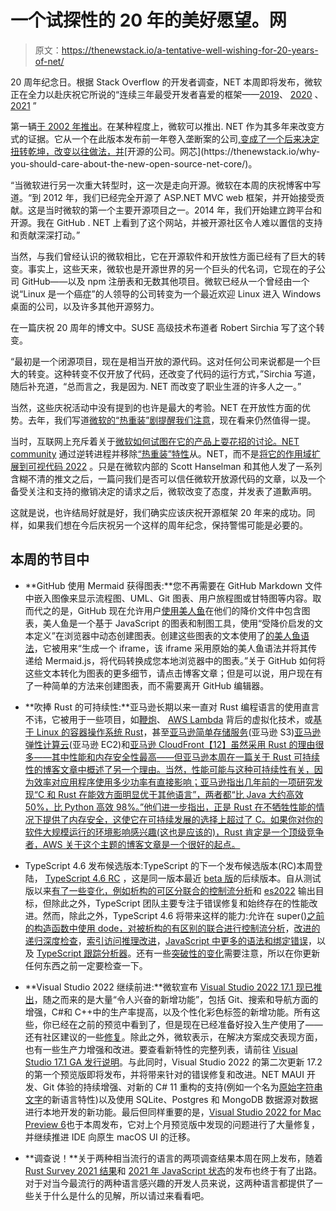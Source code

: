 # 一个试探性的 20 年的美好愿望。网

> 原文：<https://thenewstack.io/a-tentative-well-wishing-for-20-years-of-net/>

20 周年纪念日。根据 Stack Overflow 的开发者调查，NET 本周即将发布，微软正在全力以赴庆祝它所说的“连续三年最受开发者喜爱的框架——[2019](https://insights.stackoverflow.com/survey/2019#technology-_-most-loved-dreaded-and-wanted-other-frameworks-libraries-and-tools)、 [2020](https://insights.stackoverflow.com/survey/2020#technology-most-loved-dreaded-and-wanted-other-frameworks-libraries-and-tools) 、 [2021](https://insights.stackoverflow.com/survey/2021#section-most-loved-dreaded-and-wanted-other-frameworks-and-libraries) ”

第一辆[于 2002 年推出](http://web.archive.org/web/20020205134906/http:/msdn.microsoft.com/vstudio/launch/default.asp)。在某种程度上，微软可以推出. NET 作为其多年来改变方式的证据。它从一个在此版本发布前一年卷入垄断案的公司[,变成了一个后来决定扭转乾坤，改变以往做法，并](https://en.wikipedia.org/wiki/United_States_v._Microsoft_Corp.)[开源的公司。网芯](https://thenewstack.io/why-you-should-care-about-the-new-open-source-net-core/)。

“当微软进行另一次重大转型时，这一次是走向开源。微软在本周的庆祝博客中写道。“到 2012 年，我们已经完全开源了 ASP.NET MVC web 框架，并开始接受贡献。这是当时微软的第一个主要开源项目之一。2014 年，我们开始建立跨平台和开源。我在 GitHub . NET 上看到了这个网站，并被开源社区令人难以置信的支持和贡献深深打动。”

当然，与我们曾经认识的微软相比，它在开源软件和开放性方面已经有了巨大的转变。事实上，这些天来，微软也是开源世界的另一个巨头的代名词，它现在的子公司 GitHub——以及 npm 注册表和无数其他项目。微软已经从一个曾经由一个说“Linux 是一个癌症”的人领导的公司转变为一个最近欢迎 Linux 进入 Windows 桌面的公司，以及许多其他开源努力。

在一篇庆祝 20 周年的博文中。SUSE 高级技术布道者 Robert Sirchia 写了这个转变。

“最初是一个闭源项目，现在是相当开放的源代码。这对任何公司来说都是一个巨大的转变。这种转变不仅开放了代码，还改变了代码的运行方式，”Sirchia 写道，随后补充道，“总而言之，我是因为. NET 而改变了职业生涯的许多人之一。”

当然，这些庆祝活动中没有提到的也许是最大的考验。NET 在开放性方面的优势。去年，我们写道[微软的“热重装”剧提醒我们注意](https://thenewstack.io/microsofts-hot-reload-drama-is-a-reminder-to-pay-attention/)，现在看来仍然值得一提。

当时，互联网上充斥着关于[微软如何试图在它的产品上耍花招的讨论。NET community](https://www.theverge.com/2021/10/22/22740701/microsoft-dotnet-hot-reload-removal-decision-open-source) 通过逆转进程并移除[“热重装”特性](https://devblogs.microsoft.com/dotnet/introducing-net-hot-reload/)从。NET，而不是[将它的作用域扩展到可视代码 2022](https://github.com/dotnet/sdk/pull/22217) 。只是在微软内部的 Scott Hanselman 和其他人发了一系列含糊不清的推文之后，一篇问我们是否可以信任微软开放源代码的文章，以及一个备受关注和支持的撤销决定的请求之后，微软改变了态度，并发表了道歉声明。

这就是说，也许结局好就是好，我们确实应该庆祝开源框架 20 年来的成功。同样，如果我们想在今后庆祝另一个这样的周年纪念，保持警惕可能是必要的。

## 本周的节目中

*   **GitHub 使用 Mermaid 获得图表:**您不再需要在 GitHub Markdown 文件中嵌入图像来显示流程图、UML、Git 图表、用户旅程图或甘特图等内容。取而代之的是，GitHub 现在允许用户[使用美人鱼](https://github.blog/2022-02-14-include-diagrams-markdown-files-mermaid/)在他们的降价文件中包含图表，美人鱼是一个基于 JavaScript 的图表和制图工具，使用“受降价启发的文本定义”在浏览器中动态创建图表。创建这些图表的文本使用了[的美人鱼语法](https://mermaid-js.github.io/mermaid/#/n00b-syntaxReference?id=syntax-structure)，它被用来“生成一个 iframe，该 iframe 采用原始的美人鱼语法并将其传递给 Mermaid.js，将代码转换成您本地浏览器中的图表。”关于 GitHub 如何将这些文本转化为图表的更多细节，请点击博客文章；但是可以说，用户现在有了一种简单的方法来创建图表，而不需要离开 GitHub 编辑器。
*   **吹捧 Rust 的可持续性:**亚马逊长期以来一直对 Rust 编程语言的使用直言不讳，它被用于一些项目，如[鞭炮](https://firecracker-microvm.github.io/)、 [AWS Lambda](https://aws.amazon.com/lambda/) 背后的虚拟化技术，或[基于 Linux 的容器操作系统 Rust](https://aws.amazon.com/bottlerocket/)，甚至[亚马逊简单存储服务](https://aws.amazon.com/s3/)(亚马逊 S3)[亚马逊弹性计算云](https://aws.amazon.com/ec2)(亚马逊 EC2)和[亚马逊 CloudFront【12】虽然采用 Rust 的理由很多——其中性能和内存安全性最高——但亚马逊本周在一篇关于 Rust 可持续性的博客文章中概述了另一个理由。当然，性能可能与这种可持续性有关，因为效率对应用程序使用多少功率有直接影响；亚马逊指出几年前的一项研究发现“C 和 Rust 在能效方面明显优于其他语言”，两者都“比 Java 大约高效 50%，比 Python 高效 98%。”他们进一步指出，正是 Rust 在不牺牲性能的情况下提供了内存安全，这使它在可持续发展的选择上超过了 C。如果你对你的软件大规模运行的环境影响感兴趣(这也是应该的)，Rust 肯定是一个顶级竞争者，AWS 关于这个主题的博客文章是一个很好的起点。](https://aws.amazon.com/cloudfront/)

*   TypeScript 4.6 发布候选版本:TypeScript 的下一个发布候选版本(RC)本周登陆， [TypeScript 4.6 RC](https://devblogs.microsoft.com/typescript/announcing-typescript-4-6-rc/) ，这是同一版本最近 [beta 版](https://devblogs.microsoft.com/typescript/announcing-typescript-4-6-beta/)的后续版本。自从测试版以来[有了一些变化，例如](https://devblogs.microsoft.com/typescript/announcing-typescript-4-6-rc/#beta-delta)[析构的可区分联合的控制流分析](https://devblogs.microsoft.com/typescript/announcing-typescript-4-6-rc/#cfa-destructured-discriminated-unions)和 [es2022](https://devblogs.microsoft.com/typescript/announcing-typescript-4-6-rc/#target-es2022) 输出目标，但除此之外，TypeScript 团队主要专注于错误修复和始终存在的性能改进。然而，除此之外，TypeScript 4.6 将带来这样的能力:允许在 super()[之前的构造函数中使用 dode，对被析构的有区别的联合进行控制流分析](https://devblogs.microsoft.com/typescript/announcing-typescript-4-6-rc/#cfa-destructured-discriminated-unions)，[改进的递归深度检查](https://devblogs.microsoft.com/typescript/announcing-typescript-4-6-rc/#improved-depth-checks)，[索引访问推理改进](https://devblogs.microsoft.com/typescript/announcing-typescript-4-6-rc/#indexed-access-inference-improvements)，[JavaScript 中更多的语法和绑定错误](https://devblogs.microsoft.com/typescript/announcing-typescript-4-6-rc/#syntax-errors-js)，以及 [TypeScript 跟踪分析器](https://devblogs.microsoft.com/typescript/announcing-typescript-4-6-rc/#typescript-trace-analyzer)。还有一些[突破性的变化](https://devblogs.microsoft.com/typescript/announcing-typescript-4-6-rc/#breaking-changes)需要注意，所以在你更新任何东西之前一定要检查一下。
*   **Visual Studio 2022 继续前进:**微软宣布 [Visual Studio 2022 17.1 现已推出](https://devblogs.microsoft.com/visualstudio/visual-studio-2022-17-1-is-now-available/)，随之而来的是大量“令人兴奋的新增功能”，包括 Git、搜索和导航方面的增强，C#和 C++中的生产率提高，以及个性化彩色标签的新增功能。所有这些，你已经在之前的预览中看到了，但是现在已经准备好投入生产使用了——还有社区建议的一些[修复](https://developercommunity.visualstudio.com/fixes)。除此之外，微软表示，在解决方案成交表现方面，也有一些生产力增强和改进。要查看新特性的完整列表，请前往 [Visual Studio 17.1 GA 发行说明](https://docs.microsoft.com/visualstudio/releases/2022/release-notes)。与此同时，Visual Studio 2022 的第二次更新 17.2 的第一个预览版即将发布，并将带来针对的错误修复和改进。NET MAUI 开发、Git 体验的持续增强、对新的 C# 11 重构的支持(例如一个名为[原始字符串文字](https://github.com/dotnet/csharplang/blob/main/proposals/raw-string-literal.md)的新语言特性)以及使用 SQLite、Postgres 和 MongoDB 数据源对数据进行本地开发的新功能。最后但同样重要的是，[Visual Studio 2022 for Mac Preview 6](https://devblogs.microsoft.com/visualstudio/visual-studio-2022-for-mac-preview-6/)也于本周发布，它对上个月预览版中发现的问题进行了大量修复，并继续推进 IDE 向原生 macOS UI 的迁移。
*   **调查说！**关于两种相当流行的语言的两项调查结果本周在网上发布，随着 [Rust Survey 2021 结果](https://blog.rust-lang.org/2022/02/15/Rust-Survey-2021.html)和 [2021 年 JavaScript 状态](https://2021.stateofjs.com/)的发布也终于有了出路。对于对当今最流行的两种语言感兴趣的开发人员来说，这两种语言都提供了一些关于什么是什么的见解，所以请过来看看吧。

<svg xmlns:xlink="http://www.w3.org/1999/xlink" viewBox="0 0 68 31" version="1.1"><title>Group</title> <desc>Created with Sketch.</desc></svg>
